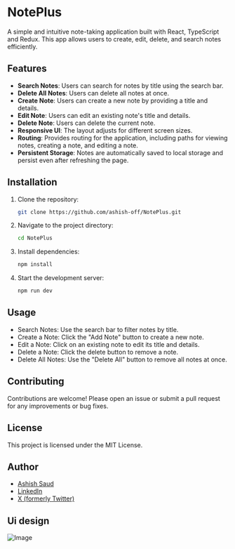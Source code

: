 
# NotePlus

A simple and intuitive note-taking application built with React, TypeScript and Redux. This app allows users to create, edit, delete, and search notes efficiently.

## Features

- **Search Notes**: Users can search for notes by title using the search bar.
- **Delete All Notes**: Users can delete all notes at once.
- **Create Note**: Users can create a new note by providing a title and details.
- **Edit Note**: Users can edit an existing note's title and details.
- **Delete Note**: Users can delete the current note.
- **Responsive UI**: The layout adjusts for different screen sizes.
- **Routing**: Provides routing for the application, including paths for viewing notes, creating a note, and editing a note.
- **Persistent Storage**: Notes are automatically saved to local storage and persist even after refreshing the page.


## Installation

1. Clone the repository:
   ```bash
   git clone https://github.com/ashish-off/NotePlus.git
   ```
2. Navigate to the project directory:
   ```bash
   cd NotePlus
   ```
3. Install dependencies:
   ```bash
   npm install
   ```
4. Start the development server:
   ```bash
   npm run dev
   ```

## Usage

- Search Notes: Use the search bar to filter notes by title.
- Create a Note: Click the "Add Note" button to create a new note.
- Edit a Note: Click on an existing note to edit its title and details.
- Delete a Note: Click the delete button to remove a note.
- Delete All Notes: Use the "Delete All" button to remove all notes at once.

## Contributing

Contributions are welcome! Please open an issue or submit a pull request for any improvements or bug fixes.

## License

This project is licensed under the MIT License. 

## Author

- [Ashish Saud](https://github.com/ashish-off)
- [LinkedIn](https://www.linkedin.com/in/ashish-saud-55ab57294)  
- [X (formerly Twitter)](https://x.com/ashish_saud15)

## Ui design

![Image](https://github.com/user-attachments/assets/d2687bee-76bd-4a53-8d3a-bbfef11a2337)
